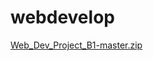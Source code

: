 # webdevelop
[Web_Dev_Project_B1-master.zip](https://github.com/muthulakshman/webdevelop/files/6177376/Web_Dev_Project_B1-master.zip)
